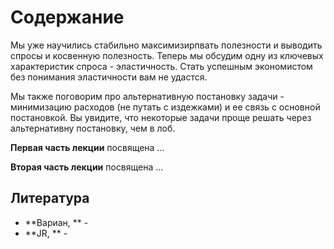 # Содержание

Мы уже научились стабильно максимизирпвать полезности и выводить спросы и косвенную полезность. Теперь мы обсудим одну из ключевых характеристик спроса - эластичность. Стать успешным экономистом без понимания эластичности вам не удастся. 

Мы также поговорим про альтернативную постановку задачи - минимизацию расходов (не путать с издежками) и ее связь с основной постановкой. Вы увидите, что некоторые задачи проще решать через альтернативну постановку, чем в лоб.

**Первая часть лекции** посвящена ...

**Вторая часть лекции** посвящена ...

## Литература

- **Вариан, ** - 
- **JR, ** - 
